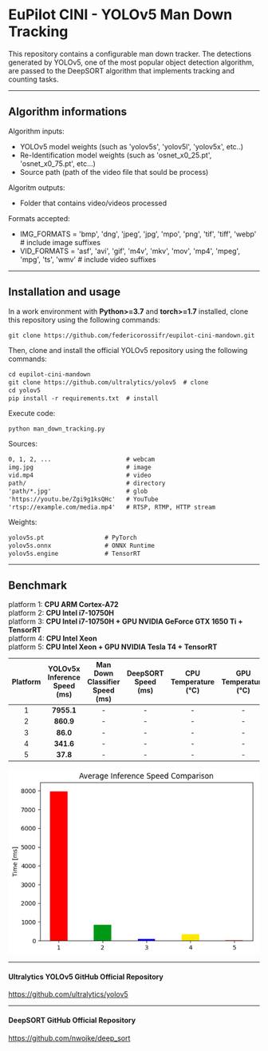 # EuPilot CINI - YOLOv5 Man Down Tracking

This repository contains a configurable man down tracker. The detections generated by YOLOv5, one of the most popular object detection algorithm, are passed to the DeepSORT algorithm that implements tracking and counting tasks.

***

## Algorithm informations

Algorithm inputs:
- YOLOv5 model weights (such as 'yolov5s', 'yolov5l', 'yolov5x', etc..) 
- Re-Identification model weights (such as 'osnet_x0_25.pt', 'osnet_x0_75.pt', etc...)
- Source path (path of the video file that sould be process)

Algoritm outputs:
- Folder that contains video/videos processed

Formats accepted:
- IMG_FORMATS = 'bmp', 'dng', 'jpeg', 'jpg', 'mpo', 'png', 'tif', 'tiff', 'webp'  # include image suffixes
- VID_FORMATS = 'asf', 'avi', 'gif', 'm4v', 'mkv', 'mov', 'mp4', 'mpeg', 'mpg', 'ts', 'wmv'  # include video suffixes

***

## Installation and usage

In a work environment with **Python>=3.7** and **torch>=1.7** installed, clone this repository using the following commands:
```
git clone https://github.com/federicorossifr/eupilot-cini-mandown.git
```
Then, clone and install the official YOLOv5 repository using the following commands:
```
cd eupilot-cini-mandown
git clone https://github.com/ultralytics/yolov5  # clone
cd yolov5
pip install -r requirements.txt  # install
```
Execute code:
```
python man_down_tracking.py
```

Sources:

    0, 1, 2, ...                     # webcam
    img.jpg                          # image
    vid.mp4                          # video
    path/                            # directory
    'path/*.jpg'                     # glob
    'https://youtu.be/Zgi9g1ksQHc'   # YouTube
    'rtsp://example.com/media.mp4'   # RTSP, RTMP, HTTP stream

Weights:

    yolov5s.pt                 # PyTorch
    yolov5s.onnx               # ONNX Runtime
    yolov5s.engine             # TensorRT

***
## Benchmark

platform 1: **CPU ARM Cortex-A72**     
platform 2: **CPU Intel i7-10750H**     
platform 3: **CPU Intel i7-10750H + GPU NVIDIA GeForce GTX 1650 Ti + TensorRT**    
platform 4: **CPU Intel Xeon**     
platform 5: **CPU Intel Xeon + GPU NVIDIA Tesla T4 + TensorRT**    

| Platform | YOLOv5x Inference Speed<br>(ms) | Man Down Classifier Speed<br>(ms) | DeepSORT Speed<br>(ms) | CPU Temperature<br>(°C) | GPU Temperature<br>(°C) |
|:-:|:-:|:-:|:-:|:-:|:-:|
| 1 | **7955.1** | - | - | - | - | - | - |
| 2 | **860.9** | - | - | - | - | - | - |
| 3 | **86.0** | - | - | - | - | - | - |
| 4 | **341.6** | - | - | - | - | - | - |
| 5 | **37.8** | - | - | - | - | - | - |

<p align = "center"><img width="600" src="benchmark.png"></p>

***

#### Ultralytics YOLOv5 GitHub Official Repository
https://github.com/ultralytics/yolov5

***

#### DeepSORT GitHub Official Repository
https://github.com/nwojke/deep_sort